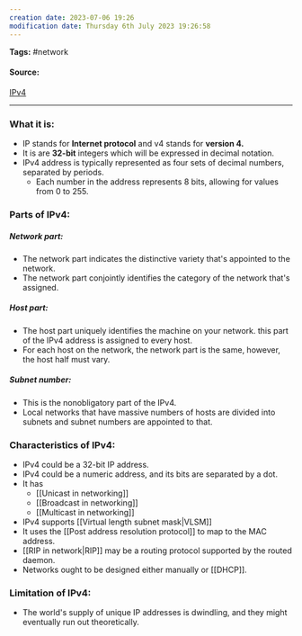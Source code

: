 ```yaml
---
creation date: 2023-07-06 19:26
modification date: Thursday 6th July 2023 19:26:58
---
```


**Tags:** #network 

#### Source:
[IPv4](https://www.geeksforgeeks.org/what-is-ipv4/)

--------------------------------------

### What it is:

* IP stands for **Internet protocol** and v4 stands for **version 4.**
* It is are **32-bit** integers which will be expressed in decimal notation.
* IPv4 address is typically represented as four sets of decimal numbers, separated by periods.
	* Each number in the address represents 8 bits, allowing for values from 0 to 255.

### Parts of IPv4:

##### Network part:
* The network part indicates the distinctive variety that's appointed to the network.
* The network part conjointly identifies the category of the network that's assigned.

##### Host part:
* The host part uniquely identifies the machine on your network. this part of the IPv4 address is assigned to every host.
* For each host on the network, the network part is the same, however, the host half must vary.

##### Subnet number:
* This is the nonobligatory part of the IPv4.
* Local networks that have massive numbers of hosts are divided into subnets and subnet numbers are appointed to that.


### Characteristics of IPv4:

* IPv4 could be a 32-bit IP address.
* IPv4 could be a numeric address, and its bits are separated by a dot.
* It has
	* [[Unicast in networking]]
	* [[Broadcast in networking]]
	* [[Multicast in networking]]
* IPv4 supports [[Virtual length subnet mask|VLSM]]
* It uses the [[Post address resolution protocol]] to map to the MAC address.
* [[RIP in network|RIP]] may be a routing protocol supported by the routed daemon.
* Networks ought to be designed either manually or [[DHCP]].

### Limitation of IPv4:

* The world's supply of unique IP addresses is dwindling, and they might eventually run out theoretically.

 

